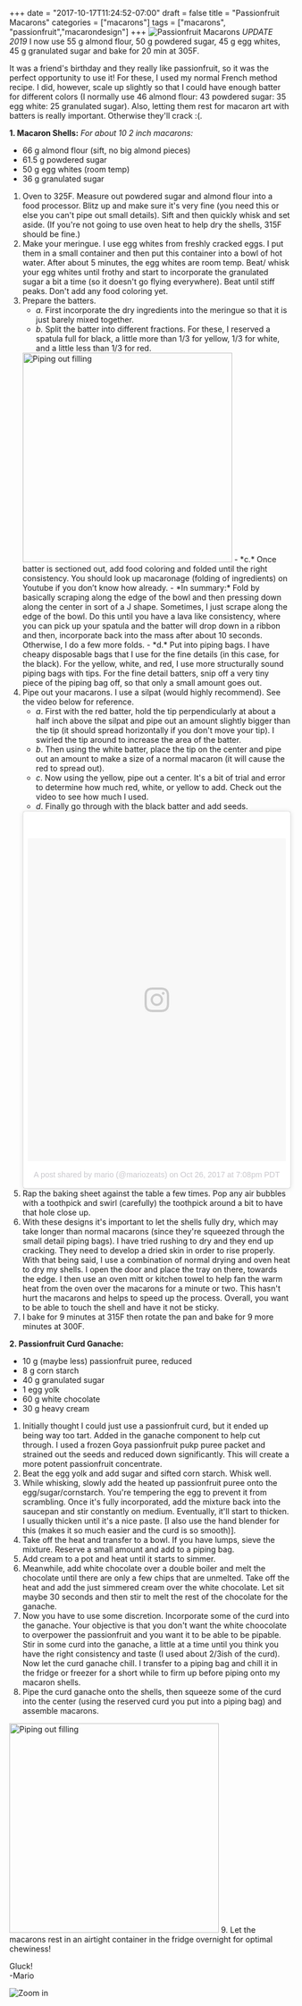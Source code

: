 +++
date = "2017-10-17T11:24:52-07:00"
draft = false
title = "Passionfruit Macarons"
categories = ["macarons"]
tags = ["macarons", "passionfruit","macarondesign"]
+++
![Passionfruit Macarons](https://farm5.staticflickr.com/4535/37742452884_e8707d7f6c_b.jpg)
*UPDATE 2019* I now use 55 g almond flour, 50 g powdered sugar, 45 g egg whites, 45 g granulated sugar and bake for 20 min at 305F.

It was a friend's birthday and they really like passionfruit, so it was the perfect opportunity to use it! For these, I used my normal French method recipe. I did, however, scale up slightly so that I could have enough batter for different colors (I normally use 46 almond flour: 43 powdered sugar: 35 egg white: 25 granulated sugar). Also, letting them rest for macaron art with batters is really important. Otherwise they'll crack :(. 
 
**1. Macaron Shells:**  *For about 10 2 inch macarons:*  

- 66 g almond flour (sift, no big almond pieces)  
- 61.5 g powdered sugar  
- 50 g egg whites (room temp)  
- 36 g granulated sugar  

1. Oven to 325F. Measure out powdered sugar and almond flour into a food processor. Blitz up and make sure it's very fine (you need this or else you can't pipe out small details). Sift and then quickly whisk and set aside. (If you're not going to use oven heat to help dry the shells, 315F should be fine.)
2. Make your meringue. I use egg whites from freshly cracked eggs. I put them in a small container and then put this container into a bowl of hot water. After about 5 minutes, the egg whites are room temp. Beat/ whisk your egg whites until frothy and start to incorporate the granulated sugar a bit a time (so it doesn't go flying everywhere). Beat until stiff peaks. Don't add any food coloring yet.       
3. Prepare the batters.
    - *a.* First incorporate the dry ingredients into the meringue so that it is just barely mixed together.   
    - *b.* Split the batter into different fractions. For these, I reserved a spatula full for black, a little more than 1/3 for yellow, 1/3 for white, and a little less than 1/3 for red.  
    <img src="https://farm5.staticflickr.com/4527/24585566368_02c0b38eb2_b.jpg" alt="Piping out filling" style="width: 375px;"/>
    - *c.* Once batter is sectioned out, add food coloring and folded until the right consistency. You should look up macaronage (folding of ingredients) on Youtube if you don’t know how already.  
        - *In summary:* Fold by basically scraping along the edge of the bowl and then pressing down along the center in sort of a J shape. Sometimes, I just scrape along the edge of the bowl. Do this until you have a lava like consistency, where you can pick up your spatula and the batter will drop down in a ribbon and then, incorporate back into the mass after about 10 seconds. Otherwise, I do a few more folds.   
    - *d.*  Put into piping bags. I have cheapy disposable bags that I use for the fine details (in this case, for the black). For the yellow, white, and red, I use more structurally sound piping bags with tips. For the fine detail batters, snip off a very tiny piece of the piping bag off, so that only a small amount goes out.
4. Pipe out your macarons. I use a silpat (would highly recommend). See the video below for reference.
    - *a*. First with the red batter, hold the tip perpendicularly at about a half inch above the silpat and pipe out an amount slightly bigger than the tip (it should spread horizontally if you don't move your tip). I swirled the tip around to increase the area of the batter.  
    - *b*. Then using the white batter, place the tip on the center and pipe out an amount to make a size of a normal macaron (it will cause the red to spread out).  
    - *c*. Now using the yellow, pipe out a center. It's a bit of trial and error to determine how much red, white, or yellow to add. Check out the video to see how much I used.  
    - *d*. Finally go through with the black batter and add seeds.  
    <blockquote class="instagram-media" data-instgrm-version="7" style=" background:#FFF; border:0; border-radius:3px; box-shadow:0 0 1px 0 rgba(0,0,0,0.5),0 1px 10px 0 rgba(0,0,0,0.15); margin: 1px; max-width:658px; padding:0; width:99.375%; width:-webkit-calc(100% - 2px); width:calc(100% - 2px);"><div style="padding:8px;"> <div style=" background:#F8F8F8; line-height:0; margin-top:40px; padding:62.5% 0; text-align:center; width:100%;"> <div style=" background:url(data:image/png;base64,iVBORw0KGgoAAAANSUhEUgAAACwAAAAsCAMAAAApWqozAAAABGdBTUEAALGPC/xhBQAAAAFzUkdCAK7OHOkAAAAMUExURczMzPf399fX1+bm5mzY9AMAAADiSURBVDjLvZXbEsMgCES5/P8/t9FuRVCRmU73JWlzosgSIIZURCjo/ad+EQJJB4Hv8BFt+IDpQoCx1wjOSBFhh2XssxEIYn3ulI/6MNReE07UIWJEv8UEOWDS88LY97kqyTliJKKtuYBbruAyVh5wOHiXmpi5we58Ek028czwyuQdLKPG1Bkb4NnM+VeAnfHqn1k4+GPT6uGQcvu2h2OVuIf/gWUFyy8OWEpdyZSa3aVCqpVoVvzZZ2VTnn2wU8qzVjDDetO90GSy9mVLqtgYSy231MxrY6I2gGqjrTY0L8fxCxfCBbhWrsYYAAAAAElFTkSuQmCC); display:block; height:44px; margin:0 auto -44px; position:relative; top:-22px; width:44px;"></div></div><p style=" color:#c9c8cd; font-family:Arial,sans-serif; font-size:14px; line-height:17px; margin-bottom:0; margin-top:8px; overflow:hidden; padding:8px 0 7px; text-align:center; text-overflow:ellipsis; white-space:nowrap;"><a href="https://www.instagram.com/p/Bau9NmLl5J9/" style=" color:#c9c8cd; font-family:Arial,sans-serif; font-size:14px; font-style:normal; font-weight:normal; line-height:17px; text-decoration:none;" target="_blank">A post shared by mario (@mariozeats)</a> on <time style=" font-family:Arial,sans-serif; font-size:14px; line-height:17px;" datetime="2017-10-27T02:08:59+00:00">Oct 26, 2017 at 7:08pm PDT</time></p></div></blockquote>
    <script async defer src="//platform.instagram.com/en_US/embeds.js"></script>  
5. Rap the baking sheet against the table a few times.  Pop any air bubbles with a toothpick and swirl (carefully) the toothpick around a bit to have that hole close up.  
6. With these designs it's important to let the shells fully dry, which may take longer than normal macarons (since they're squeezed through the small detail piping bags). I have tried rushing to dry and they end up cracking. They need to develop a dried skin in order to rise properly. With that being said, I use a combination of normal drying and oven heat to dry my shells. I open the door and place the tray on there, towards the edge. I then use an oven mitt or kitchen towel to help fan the warm heat from the oven over the macarons for a minute or two. This hasn't hurt the macarons and helps to speed up the process. Overall, you want to be able to touch the shell and have it not be sticky. 
6. I bake for 9 minutes at 315F then rotate the pan and bake for 9 more minutes at 300F.

**2. Passionfruit Curd Ganache:**  

- 10 g (maybe less) passionfruit puree, reduced  
- 8 g corn starch  
- 40 g granulated sugar  
- 1 egg yolk  
- 60 g white chocolate  
- 30 g heavy cream   
  
1. Initially thought I could just use a passionfruit curd, but it ended up being way too tart. Added in the ganache component to help cut through. I used a frozen Goya passionfruit pukp puree packet and strained out the seeds and reduced down significantly. This will create a more potent passionfruit concentrate.  
2. Beat the egg yolk and add sugar and sifted corn starch. Whisk well.  
3. While whisking, slowly add the heated up passionfruit puree onto the egg/sugar/cornstarch. You're tempering the egg to prevent it from scrambling. Once it's fully incorporated, add the mixture back into the saucepan and stir constantly on medium. Eventually, it'll start to thicken. I usually thicken until it's a nice paste. [I also use the hand blender for this (makes it so much easier and the curd is so smooth)].  
4. Take off the heat and transfer to a bowl. If you have lumps, sieve the mixture. Reserve a small amount and add to a piping bag.  
5. Add cream to a pot and heat until it starts to simmer.
6. Meanwhile, add white chocolate over a double boiler and melt the chocolate until there are only a few chips that are unmelted. Take off the heat and add the just simmered cream over the white chocolate. Let sit maybe 30 seconds and then stir to melt the rest of the chocolate for the ganache.
7. Now you have to use some discretion. Incorporate some of the curd into the ganache. Your objective is that you don't want the white choocolate to overpower the passionfruit and you want it to be able to be pipable. Stir in some curd into the ganache, a little at a time until you think you have the right consistency and taste (I used about 2/3ish of the curd). Now let the curd ganache chill. I transfer to a piping bag and chill it in the fridge or freezer for a short while to firm up before piping onto my macaron shells.  
8. Pipe the curd ganache onto the shells, then squeeze some of the curd into the center (using the reserved curd you put into a piping bag) and assemble macarons.  
<img src="https://farm5.staticflickr.com/4522/37743153514_728ea9a7b1_c.jpg" alt="Piping out filling" style="width: 375px;"/>
9. Let the macarons rest in an airtight container in the fridge overnight for optimal chewiness!

Gluck!  
-Mario

![Zoom in](https://farm5.staticflickr.com/4527/38401150206_0b8d8383f2_b.jpg)